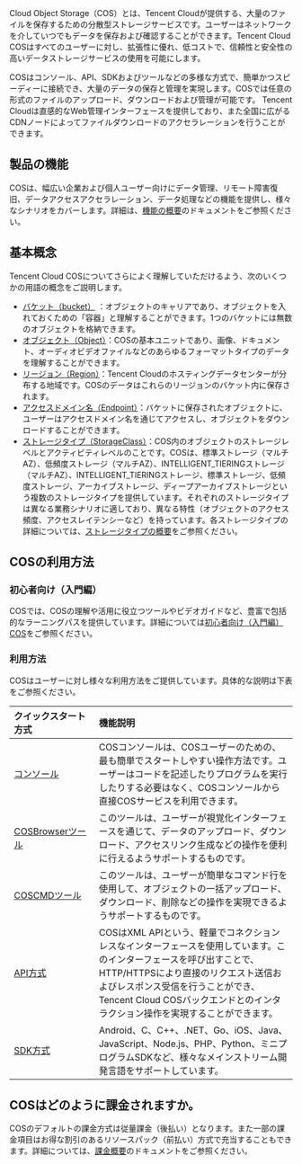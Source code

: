 

Cloud Object Storage（COS）とは、Tencent Cloudが提供する、大量のファイルを保存するための分散型ストレージサービスです。ユーザーはネットワークを介していつでもデータを保存および確認することができます。Tencent Cloud COSはすべてのユーザーに対し、拡張性に優れ、低コストで、信頼性と安全性の高いデータストレージサービスの使用を可能にします。

COSはコンソール、API、SDKおよびツールなどの多様な方式で、簡単かつスピーディーに接続でき、大量のデータの保存と管理を実現します。COSでは任意の形式のファイルのアップロード、ダウンロードおよび管理が可能です。 Tencent Cloudは直感的なWeb管理インターフェースを提供しており、また全国に広がるCDNノードによってファイルダウンロードのアクセラレーションを行うことができます。



## 製品の機能

COSは、幅広い企業および個人ユーザー向けにデータ管理、リモート障害復旧、データアクセスアクセラレーション、データ処理などの機能を提供し、様々なシナリオをカバーします。詳細は、[機能の概要](https://intl.cloud.tencent.com/document/product/436/8186)のドキュメントをご参照ください。

## 基本概念

Tencent Cloud COSについてさらによく理解していただけるよう、次のいくつかの用語の概念をご説明します。

- [バケット（bucket）](https://intl.cloud.tencent.com/document/product/436/13312) ：オブジェクトのキャリアであり、オブジェクトを入れておくための「容器」と理解することができます。1つのバケットには無数のオブジェクトを格納できます。
- [オブジェクト（Object）](https://intl.cloud.tencent.com/document/product/436/13324)：COSの基本ユニットであり、画像、ドキュメント、オーディオビデオファイルなどのあらゆるフォーマットタイプのデータを理解することができます。
- [リージョン（Region）](https://intl.cloud.tencent.com/document/product/436/6224)：Tencent Cloudのホスティングデータセンターが分布する地域です。COSのデータはこれらのリージョンのバケット内に保存されます。
- [アクセスドメイン名（Endpoint）](https://intl.cloud.tencent.com/document/product/436/6224)：バケットに保存されたオブジェクトに、ユーザーはアクセスドメイン名を通じてアクセスし、オブジェクトをダウンロードすることができます。
- [ストレージタイプ（StorageClass）](https://intl.cloud.tencent.com/document/product/436/30925)：COS内のオブジェクトのストレージレベルとアクティビティレベルのことです。COSは、標準ストレージ（マルチAZ）、低頻度ストレージ（マルチAZ）、INTELLIGENT_TIERINGストレージ（マルチAZ）、INTELLIGENT_TIERINGストレージ、標準ストレージ、低頻度ストレージ、アーカイブストレージ、ディープアーカイブストレージという複数のストレージタイプを提供しています。それぞれのストレージタイプは異なる業務シナリオに適しており、異なる特性（オブジェクトのアクセス頻度、アクセスレイテンシーなど）を持っています。各ストレージタイプの詳細については、[ストレージタイプの概要](https://intl.cloud.tencent.com/document/product/436/30925)をご参照ください。



## COSの利用方法

### 初心者向け（入門編）

COSでは、COSの理解や活用に役立つツールやビデオガイドなど、豊富で包括的なラーニングパスを提供しています。詳細については[初心者向け（入門編）COS](https://www.tencentcloud.com/products/cos)をご参照ください。


### 利用方法

COSはユーザーに対し様々な利用方法をご提供しています。具体的な説明は下表をご参照ください。

<table>
<thead>
<tr>
<th align="left" width="30%">クイックスタート方式</th>
<th align="left" width="70%">機能説明</th>
</tr>
</thead>
<tbody>
<tr>
<td align="left" width="30%"><a href="https://intl.cloud.tencent.com/document/product/436/32955">コンソール</a></td>
<td align="left" width="70%">COSコンソールは、COSユーザーのための、最も簡単でスタートしやすい操作方法です。ユーザーはコードを記述したりプログラムを実行したりする必要はなく、COSコンソールから直接COSサービスを利用できます。</td>
</tr>
<tr>
<td align="left" width="30%"><a href="https://intl.cloud.tencent.com/document/product/436/11366">COSBrowserツール</a></td>
<td align="left" width="70%">このツールは、ユーザーが視覚化インターフェースを通じて、データのアップロード、ダウンロード、アクセスリンク生成などの操作を便利に行えるようサポートするものです。</td>
</tr>
<tr>
<td align="left" width="30%"><a href="https://cloud.tencent.com/doc/product/436/10976">COSCMDツール</a></td>
<td align="left" width="70%">このツールは、ユーザーが簡単なコマンド行を使用して、オブジェクトの一括アップロード、ダウンロード、削除などの操作を実現できるようサポートするものです。</td>
</tr>
<tr>
<td align="left" width="30%"><a href="https://intl.cloud.tencent.com/document/product/436/7751">API方式</a></td>
<td align="left" width="70%">COSはXML APIという、軽量でコネクションレスなインターフェースを使用しています。このインターフェースを呼び出すことで、HTTP/HTTPSにより直接のリクエスト送信およびレスポンス受信を行うことができ、Tencent Cloud COSバックエンドとのインタラクション操作を実現することができます。</td>
</tr>
<tr>
<td align="left" width="30%"><a href="https://intl.cloud.tencent.com/document/product/436/6474">SDK方式</a></td>
<td align="left" width="70%">Android、C、C++、.NET、Go、iOS、Java、JavaScript、Node.js、PHP、Python、ミニプログラムSDKなど、様々なメインストリーム開発言語をサポートしています。</td>
</tr>
</tbody></table>





## COSはどのように課金されますか。

COSのデフォルトの課金方式は従量課金（後払い）となります。また一部の課金項目はお得な割引のあるリソースパック（前払い）方式で充当することもできます。詳細については、[課金概要](https://intl.cloud.tencent.com/document/product/436/16871)のドキュメントをご参照ください。



